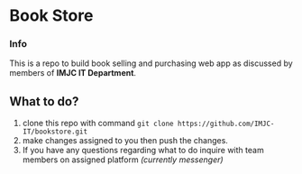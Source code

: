 # Book Store

### Info
This is a repo to build book selling and purchasing web app as discussed by members of  **IMJC IT Department**.

## What to do?
1. clone this repo with command `git clone https://github.com/IMJC-IT/bookstore.git`
2. make changes assigned to you then push the changes.
3. If you have any questions regarding what to do inquire with team members on assigned platform *(currently messenger)*